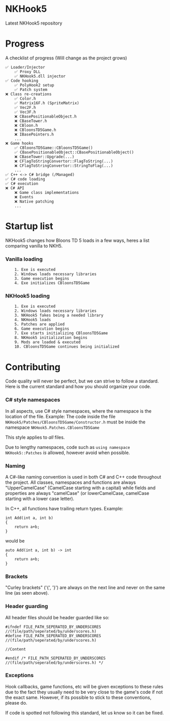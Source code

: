 # NKHook5
Latest NKHook5 repository

# Progress
A checklist of progress (Will change as the project grows)
```
✅ Loader/Injector
	✅ Proxy DLL
	✅ NKHook5.dll injector
✅ Code hooking
	✅ PolyHook2 setup
	✅ Patch system
❌ Class re-creations
	✅ Color.h
	✅ Matrix16F.h (SpriteMatrix)
	✅ Vec2F.h
	✅ Vec3F.h
	❌ CBasePositionableObject.h
	❌ CBaseTower.h
	❌ CBloon.h
	❌ CBloonsTD5Game.h
	❌ IBasePointers.h
	...
❌ Game hooks
	✅ CBloonsTD5Game::CBloonsTD5Game()
	✅ CBasePositionableObject::CBasePositionableObject()
	❌ CBaseTower::Upgrade(...)
	❌ CFlagToStringConvertor::FlagToString(...)
	❌ CFlagToStringConvertor::StringToFlag(...)
	...
✅ C++ <-> C# bridge (/Managed)
✅ C# code loading
✅ C# execution
❌ C# API
	❌ Game class implementations
	❌ Events
	❌ Native patching
	...
```

# Startup list
NKHook5 changes how Bloons TD 5 loads in a few ways, heres a list comparing vanilla to NKH5.

### Vanilla loading
```
	1. Exe is executed
	2. Windows loads necessary libraries
	3. Game execution begins
	4. Exe initializes CBloonsTD5Game
```
### NKHook5 loading
```
	1. Exe is executed
	2. Windows loads necessary libraries
	3. NKHook5 fakes being a needed library
	4. NKHook5 loads
	5. Patches are applied
	6. Game execution begins
	7. Exe starts initializing CBloonsTD5Game
	8. NKHook5 initialization begins
	9. Mods are loaded & executed
	10. CBloonsTD5Game continues being initialized
```

# Contributing
Code quality will never be perfect, but we can strive to follow a standard. Here is the current standard and how you should organize your code.

### C# style namespaces
In all aspects, use C# style namespaces, where the namespace is the location of the file.
Example:
The code inside the file ```NKHook5/Patches/CBloonsTD5Game/Constructor.h```
must be inside the namespace
```NKHook5.Patches.CBloonsTD5Game```

This style applies to *all* files.

Due to lengthy namespaces, code such as ``using namespace NKHook5::Patches`` *is* allowed, however avoid when possible.

### Naming
A C#-like naming convention is used in both C# and C++ code throughout the project. All classes, namespaces and functions are always "UpperCamelCase" (CamelCase starting with a capital) while fields and properties are always "camelCase" (or lowerCamelCase, camelCase starting with a lower case letter).

In C++, all functions have trailing return types.
Example:
```
int Add(int a, int b)
{
    return a+b;
}
```
would be
```
auto Add(int a, int b) -> int
{
    return a+b;
}
```

### Brackets
"Curley brackets" ('{', '}') are always on the next line and never on the same line (as seen above).

### Header guarding
All header files should be header guarded like so:
```
#ifndef FILE_PATH_SEPERATED_BY_UNDERSCORES //(file/path/seperated/by/underscores.h)
#define FILE_PATH_SEPERATED_BY_UNDERSCORES //(file/path/seperated/by/underscores.h)

//Content

#endif /* FILE_PATH_SEPERATED_BY_UNDERSCORES //(file/path/seperated/by/underscores.h) */
```

### Exceptions
Hook callbacks, game functions, etc will be given exceptions to these rules due to the fact they usually need to be very close to the game's code if not the exact same. However, if its possible to stick to these conventions, please do.

If code is spotted not following this standard, let us know so it can be fixed.